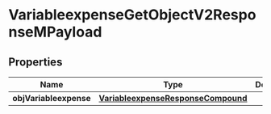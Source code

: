 
# VariableexpenseGetObjectV2ResponseMPayload

## Properties
| Name | Type | Description | Notes |
| ------------ | ------------- | ------------- | ------------- |
| **objVariableexpense** | [**VariableexpenseResponseCompound**](VariableexpenseResponseCompound.md) |  |  |



